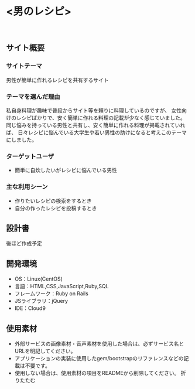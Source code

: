 # <男のレシピ>
​
## サイト概要
### サイトテーマ
男性が簡単に作れるレシピを共有するサイト
​
### テーマを選んだ理由
私自身料理が趣味で普段からサイト等を頼りに料理しているのですが、
女性向けのレシピばかりで、安く簡単に作れる料理の記載が少なく感じていました。
同じ悩みを持っている男性と共有し、安く簡単に作れる料理が掲載されていれば、
日々レシピに悩んでいる大学生や若い男性の助けになると考えこのテーマにしました。
​
### ターゲットユーザ
- 簡単に自炊したいがレシピに悩んでいる男性
​
### 主な利用シーン
- 作りたいレシピの検索をするとき
- 自分の作ったレシピを投稿するとき
​
## 設計書
後ほど作成予定
​
## 開発環境
- OS：Linux(CentOS)
- 言語：HTML,CSS,JavaScript,Ruby,SQL
- フレームワーク：Ruby on Rails
- JSライブラリ：jQuery
- IDE：Cloud9
​
## 使用素材
- 外部サービスの画像素材・音声素材を使用した場合は、必ずサービス名とURLを明記してください。
- アプリケーションの実装に使用したgem/bootstrapのリファレンスなどの記載は不要です。
- 使用しない場合は、使用素材の項目をREADMEから削除してください。
折りたたむ
